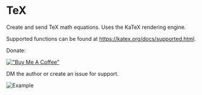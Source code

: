 # TeX

Create and send TeX math equations. Uses the KaTeX rendering engine.

Supported functions can be found at https://katex.org/docs/supported.html.

Donate:

[!["Buy Me A Coffee"](https://www.buymeacoffee.com/assets/img/custom_images/orange_img.png)](https://www.buymeacoffee.com/lucariodev)

DM the author or create an issue for support.

![Example](https://media.discordapp.net/attachments/857059643590443028/857063174791233627/unknown.png)
